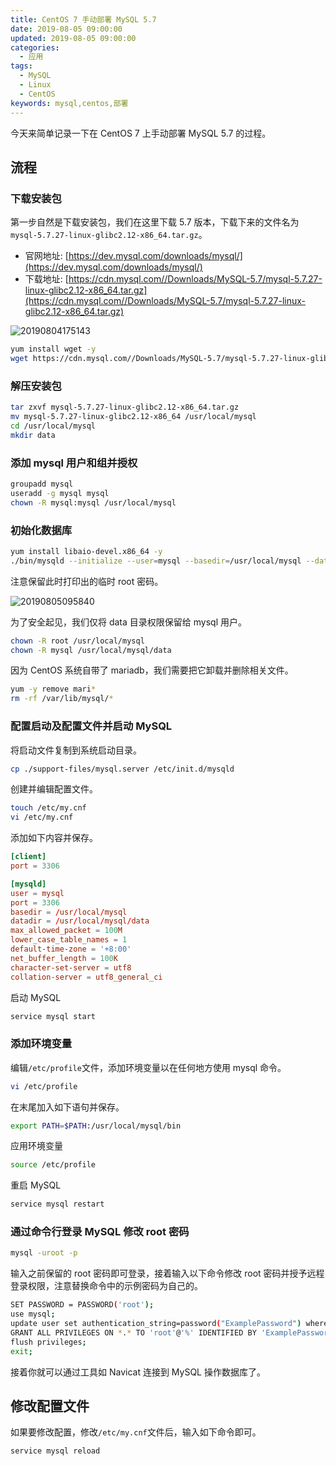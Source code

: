 ```yaml
---
title: CentOS 7 手动部署 MySQL 5.7
date: 2019-08-05 09:00:00
updated: 2019-08-05 09:00:00
categories:
  - 应用
tags:
  - MySQL
  - Linux
  - CentOS
keywords: mysql,centos,部署
---
```


今天来简单记录一下在 CentOS 7 上手动部署 MySQL 5.7 的过程。

<!--more-->

## 流程

### 下载安装包

第一步自然是下载安装包，我们在这里下载 5.7 版本，下载下来的文件名为`mysql-5.7.27-linux-glibc2.12-x86_64.tar.gz`。

- 官网地址: [https://dev.mysql.com/downloads/mysql/](https://dev.mysql.com/downloads/mysql/)
- 下载地址: [https://cdn.mysql.com//Downloads/MySQL-5.7/mysql-5.7.27-linux-glibc2.12-x86_64.tar.gz](https://cdn.mysql.com//Downloads/MySQL-5.7/mysql-5.7.27-linux-glibc2.12-x86_64.tar.gz)

![20190804175143](https://img.iszy.xyz/20190804175143.png?x-oss-process=style/big)

```bash
yum install wget -y
wget https://cdn.mysql.com//Downloads/MySQL-5.7/mysql-5.7.27-linux-glibc2.12-x86_64.tar.gz
```

### 解压安装包

```bash
tar zxvf mysql-5.7.27-linux-glibc2.12-x86_64.tar.gz
mv mysql-5.7.27-linux-glibc2.12-x86_64 /usr/local/mysql
cd /usr/local/mysql
mkdir data
```

### 添加 mysql 用户和组并授权

```bash
groupadd mysql
useradd -g mysql mysql
chown -R mysql:mysql /usr/local/mysql
```

### 初始化数据库

```bash
yum install libaio-devel.x86_64 -y
./bin/mysqld --initialize --user=mysql --basedir=/usr/local/mysql --datadir=/usr/local/mysql/data
```

注意保留此时打印出的临时 root 密码。

![20190805095840](https://img.iszy.xyz/20190805095840.png?x-oss-process=style/big)

为了安全起见，我们仅将 data 目录权限保留给 mysql 用户。

```bash
chown -R root /usr/local/mysql
chown -R mysql /usr/local/mysql/data
```

因为 CentOS 系统自带了 mariadb，我们需要把它卸载并删除相关文件。

```bash
yum -y remove mari*
rm -rf /var/lib/mysql/*
```

### 配置启动及配置文件并启动 MySQL

将启动文件复制到系统启动目录。

```bash
cp ./support-files/mysql.server /etc/init.d/mysqld
```

创建并编辑配置文件。

```bash
touch /etc/my.cnf
vi /etc/my.cnf
```

添加如下内容并保存。

```conf
[client]
port = 3306

[mysqld]
user = mysql
port = 3306
basedir = /usr/local/mysql
datadir = /usr/local/mysql/data
max_allowed_packet = 100M
lower_case_table_names = 1
default-time-zone = '+8:00'
net_buffer_length = 100K
character-set-server = utf8
collation-server = utf8_general_ci
```

启动 MySQL

```bash
service mysql start
```

### 添加环境变量

编辑`/etc/profile`文件，添加环境变量以在任何地方使用 mysql 命令。

```bash
vi /etc/profile
```

在末尾加入如下语句并保存。

```bash
export PATH=$PATH:/usr/local/mysql/bin
```

应用环境变量

```bash
source /etc/profile
```

重启 MySQL

```bash
service mysql restart
```

### 通过命令行登录 MySQL 修改 root 密码

```bash
mysql -uroot -p
```

输入之前保留的 root 密码即可登录，接着输入以下命令修改 root 密码并授予远程登录权限，注意替换命令中的示例密码为自己的。

```bash
SET PASSWORD = PASSWORD('root');
use mysql;
update user set authentication_string=password("ExamplePassword") where user='root';
GRANT ALL PRIVILEGES ON *.* TO 'root'@'%' IDENTIFIED BY 'ExamplePassword' WITH GRANT OPTION;
flush privileges;
exit;
```

接着你就可以通过工具如 Navicat 连接到 MySQL 操作数据库了。

## 修改配置文件

如果要修改配置，修改`/etc/my.cnf`文件后，输入如下命令即可。

```bash
service mysql reload
```

